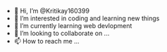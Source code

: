 - 👋 Hi, I’m @Kritikay160399
- 👀 I’m interested in coding and learning new things
- 🌱 I’m currently learning web devlopment
- 💞️ I’m looking to collaborate on ...
- 📫 How to reach me ...

<!---
Kritikay160399/Kritikay160399 is a ✨ special ✨ repository because its `README.md` (this file) appears on your GitHub profile.
You can click the Preview link to take a look at your changes.
--->
